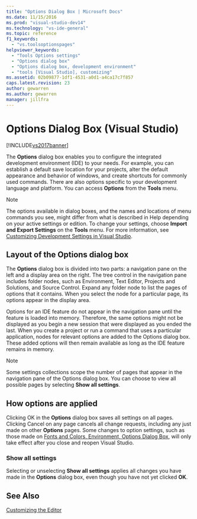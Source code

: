 ```yaml
---
title: "Options Dialog Box | Microsoft Docs"
ms.date: 11/15/2016
ms.prod: "visual-studio-dev14"
ms.technology: "vs-ide-general"
ms.topic: reference
f1_keywords:
  - "vs.toolsoptionspages"
helpviewer_keywords:
  - "Tools Options settings"
  - "Options dialog box"
  - "Options dialog box, development environment"
  - "tools [Visual Studio], customizing"
ms.assetid: 02b09877-1df1-4531-a0d1-a4ca17c7f857
caps.latest.revision: 23
author: gewarren
ms.author: gewarren
manager: jillfra
---
```

# Options Dialog Box (Visual Studio)
[!INCLUDE[vs2017banner](../../includes/vs2017banner.md)]

The **Options** dialog box enables you to configure the integrated development environment (IDE) to your needs. For example, you can establish a default save location for your projects, alter the default appearance and behavior of windows, and create shortcuts for commonly used commands. There are also options specific to your development language and platform. You can access **Options** from the **Tools** menu.

> [!NOTE]
> The options available in dialog boxes, and the names and locations of menu commands you see, might differ from what is described in Help depending on your active settings or edition. To change your settings, choose **Import and Export Settings** on the **Tools** menu. For more information, see [Customizing Development Settings in Visual Studio](https://msdn.microsoft.com/22c4debb-4e31-47a8-8f19-16f328d7dcd3).

## Layout of the Options dialog box
 The **Options** dialog box is divided into two parts: a navigation pane on the left and a display area on the right. The tree control in the navigation pane includes folder nodes, such as Environment, Text Editor, Projects and Solutions, and Source Control. Expand any folder node to list the pages of options that it contains. When you select the node for a particular page, its options appear in the display area.

 Options for an IDE feature do not appear in the navigation pane until the feature is loaded into memory. Therefore, the same options might not be displayed as you begin a new session that were displayed as you ended the last. When you create a project or run a command that uses a particular application, nodes for relevant options are added to the Options dialog box. These added options will then remain available as long as the IDE feature remains in memory.

> [!NOTE]
> Some settings collections scope the number of pages that appear in the navigation pane of the Options dialog box. You can choose to view all possible pages by selecting **Show all settings**.

## How options are applied
 Clicking OK in the **Options** dialog box saves all settings on all pages. Clicking Cancel on any page cancels all change requests, including any just made on other **Options** pages. Some changes to option settings, such as those made on [Fonts and Colors, Environment, Options Dialog Box](../../ide/reference/fonts-and-colors-environment-options-dialog-box.md), will only take effect after you close and reopen Visual Studio.

### Show all settings
 Selecting or unselecting **Show all settings** applies all changes you have made in the **Options** dialog box, even though you have not yet clicked **OK**.

## See Also
 [Customizing the Editor](../../ide/customizing-the-editor.md)
